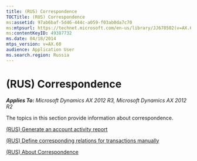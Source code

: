 ```yaml
---
title: (RUS) Correspondence
TOCTitle: (RUS) Correspondence
ms:assetid: 97ab6baf-5d46-444c-a059-f03ab0da7c70
ms:mtpsurl: https://technet.microsoft.com/en-us/library/JJ678502(v=AX.60)
ms:contentKeyID: 49387732
ms.date: 04/18/2014
mtps_version: v=AX.60
audience: Application User
ms.search.region: Russia
---
```


# (RUS) Correspondence 


_**Applies To:** Microsoft Dynamics AX 2012 R3, Microsoft Dynamics AX 2012 R2_

The topics in this section provide information about correspondence.

[(RUS) Generate an account activity report](rus-generate-an-account-activity-report.md)

[(RUS) Define corresponding relations for transactions manually](rus-define-corresponding-relations-for-transactions-manually.md)

[(RUS) About Correspondence](rus-about-correspondence.md)

  


